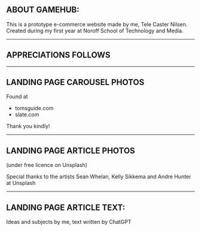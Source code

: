 ## ABOUT GAMEHUB:

This is a prototype e-commerce website made by me, Tele Caster Nilsen.
Created during my first year at Noroff School of Technology and Media.

---

## APPRECIATIONS FOLLOWS

---

## LANDING PAGE CAROUSEL PHOTOS

Found at

- tomsguide.com
- slate.com

Thank you kindly!

---

## LANDING PAGE ARTICLE PHOTOS

(under free licence on Unsplash)

Special thanks to the artists
Sean Whelan,
Kelly Sikkema and
Andre Hunter
at Unsplash

---

## LANDING PAGE ARTICLE TEXT:

Ideas and subjects by me, text written by ChatGPT
